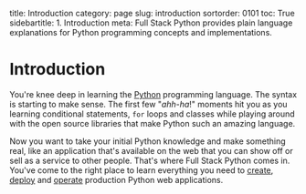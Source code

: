 title: Introduction
category: page
slug: introduction
sortorder: 0101
toc: True
sidebartitle: 1. Introduction
meta: Full Stack Python provides plain language explanations for Python programming concepts and implementations.


# Introduction
You're knee deep in learning the [Python](http://www.python.org/)
programming language. The syntax is starting to make sense. The first
few "*ahh-ha*!" moments hit you as you learning conditional
statements, `for` loops and classes while playing around with the open source 
libraries that make Python such an amazing language.

Now you want to take your initial Python knowledge and make something real,
like an application that's available on the web that you can show off or 
sell as a service to other people. That's where Full Stack Python comes in. 
You've come to the right place to learn everything you need to 
[create](/web-development.html), [deploy](/deployment.html) 
and [operate](/devops.html) production Python web applications.
